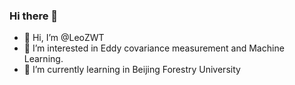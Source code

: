 ### Hi there 👋

- 👋 Hi, I’m @LeoZWT
- 👀 I’m interested in Eddy covariance measurement and Machine Learning.
- 🌱 I’m currently learning in Beijing Forestry University
